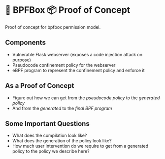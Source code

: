 # 🐝 BPFBox 📦 Proof of Concept

Proof of concept for bpfbox permission model.

## Components

- Vulnerable Flask webserver (exposes a code injection attack on purpose)
- Pseudocode confinement policy for the webserver
- eBPF program to represent the confinement policy and enforce it

## As a Proof of Concept

- Figure out how we can get from the *pseudocode policy* to the *generated policy*
- And from the *generated* to the *final BPF program*

## Some Important Questions

- What does the compilation look like?
- What does the generation of the policy look like?
- How much user intervention do we require to get from a generated policy to the policy we describe here?

